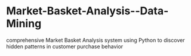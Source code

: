 # Market-Basket-Analysis--Data-Mining
comprehensive Market Basket Analysis system using Python to discover hidden patterns in customer purchase behavior
